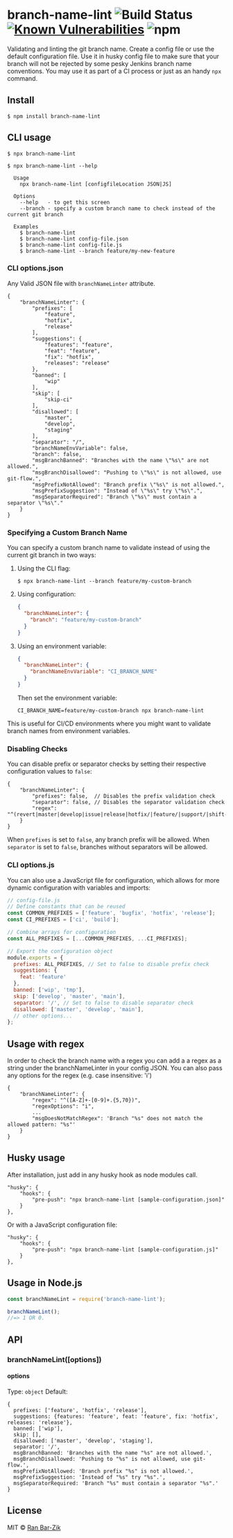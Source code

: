 # branch-name-lint ![Build Status](https://github.com/barzik/branch-name-lint/workflows/Branch%20Lint%20Name%20CI/badge.svg) [![Known Vulnerabilities](https://snyk.io/test/github/barzik/branch-name-lint/badge.svg)](https://snyk.io/test/github/barzik//branch-name-lint) ![npm](https://img.shields.io/npm/dt/branch-name-lint)

Validating and linting the git branch name. Create a config file or use the default configuration file. Use it in husky config file to make sure that your branch will not be rejected by some pesky Jenkins branch name conventions. You may use it as part of a CI process or just as an handy `npx` command.

## Install

```
$ npm install branch-name-lint
```

## CLI usage

```
$ npx branch-name-lint
```

```
$ npx branch-name-lint --help

  Usage
    npx branch-name-lint [configfileLocation JSON|JS]

  Options
    --help   - to get this screen
    --branch - specify a custom branch name to check instead of the current git branch

  Examples
    $ branch-name-lint
    $ branch-name-lint config-file.json
    $ branch-name-lint config-file.js
    $ branch-name-lint --branch feature/my-new-feature
```

### CLI options.json

Any Valid JSON file with `branchNameLinter` attribute.

```
{
    "branchNameLinter": {
        "prefixes": [
            "feature",
            "hotfix",
            "release"
        ],
        "suggestions": {
            "features": "feature",
            "feat": "feature",
            "fix": "hotfix",
            "releases": "release"
        },
        "banned": [
            "wip"
        ],
        "skip": [
            "skip-ci"
        ],
        "disallowed": [
            "master",
            "develop",
            "staging"
        ],
        "separator": "/",
        "branchNameEnvVariable": false,
        "branch": false,
        "msgBranchBanned": "Branches with the name \"%s\" are not allowed.",
        "msgBranchDisallowed": "Pushing to \"%s\" is not allowed, use git-flow.",
        "msgPrefixNotAllowed": "Branch prefix \"%s\" is not allowed.",
        "msgPrefixSuggestion": "Instead of \"%s\" try \"%s\".",
        "msgSeparatorRequired": "Branch \"%s\" must contain a separator \"%s\"."
    }
}
```

### Specifying a Custom Branch Name

You can specify a custom branch name to validate instead of using the current git branch in two ways:

1. Using the CLI flag:
   ```
   $ npx branch-name-lint --branch feature/my-custom-branch
   ```

2. Using configuration:
   ```json
   {
     "branchNameLinter": {
       "branch": "feature/my-custom-branch"
     }
   }
   ```

3. Using an environment variable:
   ```json
   {
     "branchNameLinter": {
       "branchNameEnvVariable": "CI_BRANCH_NAME"
     }
   }
   ```

   Then set the environment variable:
   ```
   CI_BRANCH_NAME=feature/my-custom-branch npx branch-name-lint
   ```

This is useful for CI/CD environments where you might want to validate branch names from environment variables.

### Disabling Checks

You can disable prefix or separator checks by setting their respective configuration values to `false`:

```
{
    "branchNameLinter": {
        "prefixes": false,  // Disables the prefix validation check
        "separator": false, // Disables the separator validation check
        "regex": "^(revert|master|develop|issue|release|hotfix/|feature/|support/|shift-)"
    }
}
```

When `prefixes` is set to `false`, any branch prefix will be allowed. When `separator` is set to `false`, branches without separators will be allowed.

### CLI options.js

You can also use a JavaScript file for configuration, which allows for more dynamic configuration with variables and imports:

```js
// config-file.js
// Define constants that can be reused 
const COMMON_PREFIXES = ['feature', 'bugfix', 'hotfix', 'release'];
const CI_PREFIXES = ['ci', 'build'];

// Combine arrays for configuration
const ALL_PREFIXES = [...COMMON_PREFIXES, ...CI_PREFIXES];

// Export the configuration object
module.exports = {
  prefixes: ALL_PREFIXES, // Set to false to disable prefix check
  suggestions: {
    feat: 'feature'
  },
  banned: ['wip', 'tmp'],
  skip: ['develop', 'master', 'main'],
  separator: '/', // Set to false to disable separator check
  disallowed: ['master', 'develop', 'main'],
  // other options...
};
```

## Usage with regex

In order to check the branch name with a regex you can add a a regex as a string under the branchNameLinter in your config JSON. You can also pass any options for the regex (e.g. case insensitive: 'i')

```
{
    "branchNameLinter": {
		"regex": "^([A-Z]+-[0-9]+.{5,70})",
        "regexOptions": "i",
		...
        "msgDoesNotMatchRegex": 'Branch "%s" does not match the allowed pattern: "%s"'
	}
}
```

## Husky usage

After installation, just add in any husky hook as node modules call.

```
"husky": {
    "hooks": {
        "pre-push": "npx branch-name-lint [sample-configuration.json]"
    }
},
```

Or with a JavaScript configuration file:

```
"husky": {
    "hooks": {
        "pre-push": "npx branch-name-lint [sample-configuration.js]"
    }
},
```

## Usage in Node.js

```js
const branchNameLint = require('branch-name-lint');

branchNameLint();
//=> 1 OR 0.
```

## API

### branchNameLint([options])

#### options

Type: `object`
Default:

```
{
  prefixes: ['feature', 'hotfix', 'release'],
  suggestions: {features: 'feature', feat: 'feature', fix: 'hotfix', releases: 'release'},
  banned: ['wip'],
  skip: [],
  disallowed: ['master', 'develop', 'staging'],
  separator: '/',
  msgBranchBanned: 'Branches with the name "%s" are not allowed.',
  msgBranchDisallowed: 'Pushing to "%s" is not allowed, use git-flow.',
  msgPrefixNotAllowed: 'Branch prefix "%s" is not allowed.',
  msgPrefixSuggestion: 'Instead of "%s" try "%s".',
  msgSeparatorRequired: 'Branch "%s" must contain a separator "%s".'
}
```

## License

MIT © [Ran Bar-Zik](https://internet-israel.com)
